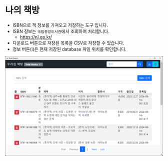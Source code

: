 # 나의 책방

- ISBN으로 책 정보를 가져오고 저장하는 도구 입니다.
- ISBN 정보는 `국립중앙도서관`에서 조회하여 처리합니다.
  - <https://nl.go.kr/>
- 다운로드 버튼으로 저장된 목록을 CSV로 저장할 수 있습니다.
- 정보 버튼(i)은 현재 저장된 database 파일 위치를 확인합니다.

![Screen Shot](./screenshot.png)